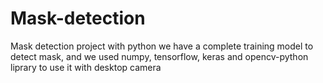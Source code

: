 # Mask-detection

Mask detection project with python
we have a complete training model to detect mask, and we used numpy, tensorflow, keras and opencv-python liprary to use it with desktop camera

